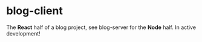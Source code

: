 # blog-client
The __React__ half of a blog project, see blog-server for the __Node__ half. In active development!